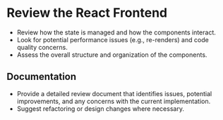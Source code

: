 # Review the React Frontend

- Review how the state is managed and how the components interact.
- Look for potential performance issues (e.g., re-renders) and code quality concerns.
- Assess the overall structure and organization of the components.

## Documentation

- Provide a detailed review document that identifies issues, potential improvements, and any concerns with the current implementation.
- Suggest refactoring or design changes where necessary.
